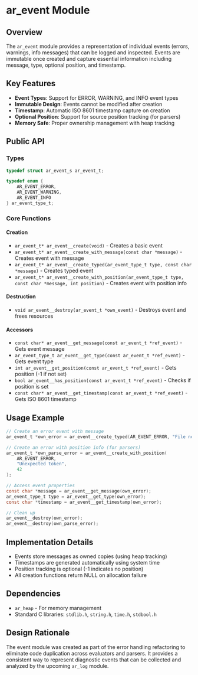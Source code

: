 # ar_event Module

## Overview

The `ar_event` module provides a representation of individual events (errors, warnings, info messages) that can be logged and inspected. Events are immutable once created and capture essential information including message, type, optional position, and timestamp.

## Key Features

- **Event Types**: Support for ERROR, WARNING, and INFO event types
- **Immutable Design**: Events cannot be modified after creation
- **Timestamp**: Automatic ISO 8601 timestamp capture on creation
- **Optional Position**: Support for source position tracking (for parsers)
- **Memory Safe**: Proper ownership management with heap tracking

## Public API

### Types

```c
typedef struct ar_event_s ar_event_t;

typedef enum {
    AR_EVENT_ERROR,
    AR_EVENT_WARNING,
    AR_EVENT_INFO
} ar_event_type_t;
```

### Core Functions

#### Creation
- `ar_event_t* ar_event__create(void)` - Creates a basic event
- `ar_event_t* ar_event__create_with_message(const char *message)` - Creates event with message
- `ar_event_t* ar_event__create_typed(ar_event_type_t type, const char *message)` - Creates typed event
- `ar_event_t* ar_event__create_with_position(ar_event_type_t type, const char *message, int position)` - Creates event with position info

#### Destruction
- `void ar_event__destroy(ar_event_t *own_event)` - Destroys event and frees resources

#### Accessors
- `const char* ar_event__get_message(const ar_event_t *ref_event)` - Gets event message
- `ar_event_type_t ar_event__get_type(const ar_event_t *ref_event)` - Gets event type
- `int ar_event__get_position(const ar_event_t *ref_event)` - Gets position (-1 if not set)
- `bool ar_event__has_position(const ar_event_t *ref_event)` - Checks if position is set
- `const char* ar_event__get_timestamp(const ar_event_t *ref_event)` - Gets ISO 8601 timestamp

## Usage Example

```c
// Create an error event with message
ar_event_t *own_error = ar_event__create_typed(AR_EVENT_ERROR, "File not found");

// Create an error with position info (for parsers)
ar_event_t *own_parse_error = ar_event__create_with_position(
    AR_EVENT_ERROR, 
    "Unexpected token", 
    42
);

// Access event properties
const char *message = ar_event__get_message(own_error);
ar_event_type_t type = ar_event__get_type(own_error);
const char *timestamp = ar_event__get_timestamp(own_error);

// Clean up
ar_event__destroy(own_error);
ar_event__destroy(own_parse_error);
```

## Implementation Details

- Events store messages as owned copies (using heap tracking)
- Timestamps are generated automatically using system time
- Position tracking is optional (-1 indicates no position)
- All creation functions return NULL on allocation failure

## Dependencies

- `ar_heap` - For memory management
- Standard C libraries: `stdlib.h`, `string.h`, `time.h`, `stdbool.h`

## Design Rationale

The event module was created as part of the error handling refactoring to eliminate code duplication across evaluators and parsers. It provides a consistent way to represent diagnostic events that can be collected and analyzed by the upcoming `ar_log` module.